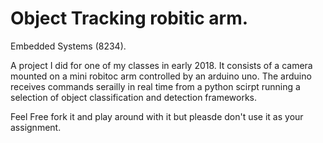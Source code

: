 # Object Tracking robitic arm.
Embedded Systems (8234).

A project I did for one of my classes in early 2018. 
It consists of a camera mounted on a mini robitoc arm controlled by an arduino uno. 
The arduino receives commands serailly in real time from a python scirpt running a selection of object classification and detection frameworks. 

Feel Free fork it and play around with it but pleasde don't use it as your assignment. 


